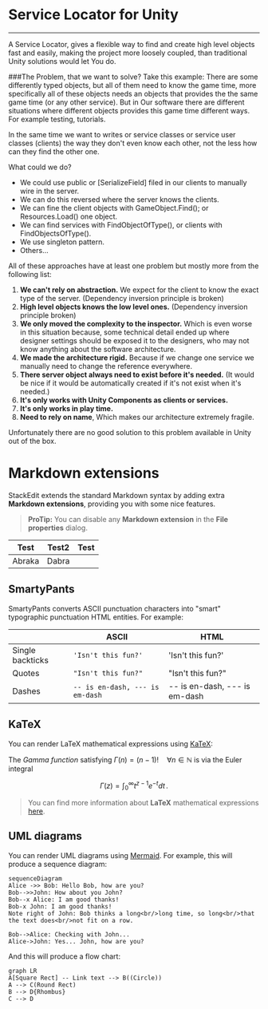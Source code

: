 # Service Locator for Unity
___
A Service Locator, gives a flexible way to find and create high level objects fast and easily, 
making the project more loosely coupled, than traditional Unity solutions would let You do.

###The Problem, that we want to solve?
Take this example:
There are some differently typed objects, but all of them need to know the game time,
more specifically all of these objects needs an objects that provides the the same game time (or any other service).
But in Our software there are different situations where different objects provides this game time different ways.
For example testing, tutorials.

In the same time we want to writes or service classes or service user classes (clients) the way they don't even know each other,
not the less how can they find the other one.

What could we do?
- We could use public or [SerializeField] filed in our clients to manually wire in the server.
- We can do this reversed where the server knows the clients.
- We can fine the client objects with GameObject.Find(); or Resources.Load() one object.
- We can find services with FindObjectOfType<T>(), or clients with FindObjectsOfType<T>().
- We use singleton pattern.
- Others...

All of these approaches have at least one problem but mostly more from the following list:

1. **We can't rely on abstraction.** We expect for the client to know the exact type of the server.
   (Dependency inversion principle is broken)
2. **High level objects knows the low level ones.** (Dependency inversion principle broken)
3. **We only moved the complexity to the inspector.** Which is even worse in this situation because, some technical detail ended up where designer settings should be exposed it to the designers, who may not know anything about the software architecture.
4. **We made the architecture rigid.** Because if we change one service we manually need to change the reference everywhere.
5. **There server object always need to exist before it's needed.**
   (It would be nice if it would be automatically created if it's not exist when it's needed.)
6. **It's only works with Unity Components as clients or services.**
7. **It's only works in play time.**
8. **Need to rely on name**, Which makes our architecture extremely fragile.

Unfortunately there are no good solution to this problem available in Unity out of the box.



# Markdown extensions

StackEdit extends the standard Markdown syntax by adding extra **Markdown extensions**, providing you with some nice features.

> **ProTip:** You can disable any **Markdown extension** in the **File properties** dialog.

|Test|Test2|Test |
|-|-|-|
| Abraka |Dabra|


## SmartyPants

SmartyPants converts ASCII punctuation characters into "smart" typographic punctuation HTML entities. For example:

|                |ASCII                          |HTML                         |
|----------------|-------------------------------|-----------------------------|
|Single backticks|`'Isn't this fun?'`            |'Isn't this fun?'            |
|Quotes          |`"Isn't this fun?"`            |"Isn't this fun?"            |
|Dashes          |`-- is en-dash, --- is em-dash`|-- is en-dash, --- is em-dash|


## KaTeX

You can render LaTeX mathematical expressions using [KaTeX](https://khan.github.io/KaTeX/):

The *Gamma function* satisfying $\Gamma(n) = (n-1)!\quad\forall n\in\mathbb N$ is via the Euler integral

$$
\Gamma(z) = \int_0^\infty t^{z-1}e^{-t}dt\,.
$$

> You can find more information about **LaTeX** mathematical expressions [here](http://meta.math.stackexchange.com/questions/5020/mathjax-basic-tutorial-and-quick-reference).


## UML diagrams

You can render UML diagrams using [Mermaid](https://mermaidjs.github.io/). For example, this will produce a sequence diagram:

```mermaid
sequenceDiagram
Alice ->> Bob: Hello Bob, how are you?
Bob-->>John: How about you John?
Bob--x Alice: I am good thanks!
Bob-x John: I am good thanks!
Note right of John: Bob thinks a long<br/>long time, so long<br/>that the text does<br/>not fit on a row.

Bob-->Alice: Checking with John...
Alice->John: Yes... John, how are you?
```

And this will produce a flow chart:

```mermaid
graph LR
A[Square Rect] -- Link text --> B((Circle))
A --> C(Round Rect)
B --> D{Rhombus}
C --> D
```